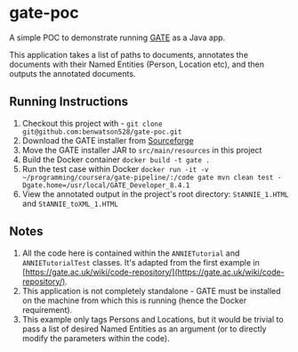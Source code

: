 # gate-poc
A simple POC to demonstrate running [GATE](gate.ac.uk) as a Java app.

This application takes a list of paths to documents, annotates the documents with their Named Entities (Person, Location etc), and then outputs the annotated documents.

## Running Instructions
1. Checkout this project with - `git clone git@github.com:benwatson528/gate-poc.git`
2. Download the GATE installer from [Sourceforge](http://sourceforge.net/projects/gate/files/gate/8.4.1/gate-8.4.1-build5753-installer.jar/download)
3. Move the GATE installer JAR to `src/main/resources` in this project
4. Build the Docker container `docker build -t gate .`
5. Run the test case within Docker `docker run -it -v ~/programming/coursera/gate-pipeline/:/code gate mvn clean test -Dgate.home=/usr/local/GATE_Developer_8.4.1`
6. View the annotated output in the project's root directory: `StANNIE_1.HTML` and `StANNIE_toXML_1.HTML`

## Notes
1. All the code here is contained within the `ANNIETutorial` and `ANNIETutorialTest` classes. It's adapted from the first example in [https://gate.ac.uk/wiki/code-repository/](https://gate.ac.uk/wiki/code-repository/).
2. This application is not completely standalone - GATE must be installed on the machine from which this is running (hence the Docker requirement).
3. This example only tags Persons and Locations, but it would be trivial to pass a list of desired Named Entities as an argument (or to directly modify the parameters within the code).
